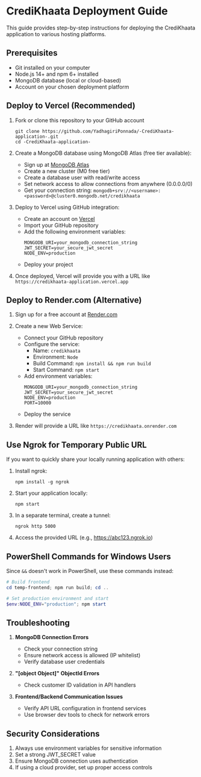 # CrediKhaata Deployment Guide

This guide provides step-by-step instructions for deploying the CrediKhaata application to various hosting platforms.

## Prerequisites

- Git installed on your computer
- Node.js 14+ and npm 6+ installed
- MongoDB database (local or cloud-based)
- Account on your chosen deployment platform

## Deploy to Vercel (Recommended)

1. Fork or clone this repository to your GitHub account
   ```
   git clone https://github.com/YadhagiriPonnada/-CrediKhaata-application-.git
   cd -CrediKhaata-application-
   ```

2. Create a MongoDB database using MongoDB Atlas (free tier available):
   - Sign up at [MongoDB Atlas](https://www.mongodb.com/cloud/atlas)
   - Create a new cluster (M0 free tier)
   - Create a database user with read/write access
   - Set network access to allow connections from anywhere (0.0.0.0/0)
   - Get your connection string: `mongodb+srv://<username>:<password>@cluster0.mongodb.net/credikhaata`

3. Deploy to Vercel using GitHub integration:
   - Create an account on [Vercel](https://vercel.com)
   - Import your GitHub repository
   - Add the following environment variables:
     ```
     MONGODB_URI=your_mongodb_connection_string
     JWT_SECRET=your_secure_jwt_secret
     NODE_ENV=production
     ```
   - Deploy your project

4. Once deployed, Vercel will provide you with a URL like `https://credikhaata-application.vercel.app`

## Deploy to Render.com (Alternative)

1. Sign up for a free account at [Render.com](https://render.com)

2. Create a new Web Service:
   - Connect your GitHub repository
   - Configure the service:
     - Name: `credikhaata`
     - Environment: `Node`
     - Build Command: `npm install && npm run build`
     - Start Command: `npm start`
   - Add environment variables:
     ```
     MONGODB_URI=your_mongodb_connection_string
     JWT_SECRET=your_secure_jwt_secret
     NODE_ENV=production
     PORT=10000
     ```
   - Deploy the service

3. Render will provide a URL like `https://credikhaata.onrender.com`

## Use Ngrok for Temporary Public URL

If you want to quickly share your locally running application with others:

1. Install ngrok:
   ```
   npm install -g ngrok
   ```

2. Start your application locally:
   ```
   npm start
   ```

3. In a separate terminal, create a tunnel:
   ```
   ngrok http 5000
   ```

4. Access the provided URL (e.g., https://abc123.ngrok.io)

## PowerShell Commands for Windows Users

Since `&&` doesn't work in PowerShell, use these commands instead:

```powershell
# Build frontend
cd temp-frontend; npm run build; cd ..

# Set production environment and start
$env:NODE_ENV="production"; npm start
```

## Troubleshooting

1. **MongoDB Connection Errors**
   - Check your connection string
   - Ensure network access is allowed (IP whitelist)
   - Verify database user credentials

2. **"[object Object]" ObjectId Errors**
   - Check customer ID validation in API handlers

3. **Frontend/Backend Communication Issues**
   - Verify API URL configuration in frontend services
   - Use browser dev tools to check for network errors

## Security Considerations

1. Always use environment variables for sensitive information
2. Set a strong JWT_SECRET value
3. Ensure MongoDB connection uses authentication
4. If using a cloud provider, set up proper access controls 